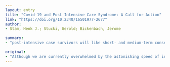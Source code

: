 ```yaml
---
layout: entry
title: "Covid-19 and Post Intensive Care Syndrome: A Call for Action"
link: "https://doi.org/10.2340/16501977-2677"
author:
- Stam, Henk J.; Stucki, Gerold; Bickenbach, Jerome

summary:
- "post-intensive case survivors will like short- and medium-term consequences of the experience. Post Intensive Care Syndrome and other severe conditions will require not only adequate screening but early rehabilitation and other interventions. Action must be taken now to prepare for this inevitable shock to the healthcare system. Preparing for the aftershocks of the Covid-19 pandemic is a dangerous illusion."

original:
- "Although we are currently overwhelmed by the astonishing speed of infection of the Covid-19 pandemic, and the daily onslaught of new, and ever-worsening predictions, it is vital that we begin to prepare for the aftershocks of the pandemic. Prominent among this will be the cohort of post-intensive case survivors who have been mechanically ventilated and will like experience short- and medium-term consequences of the experience. The notion that patients surviving intensive care and mechanical ventilation for several weeks can be discharged home without further medical attention is a dangerous illusion. Post Intensive Care Syndrome and other severe conditions will require not only adequate screening but early rehabilitation and other interventions. Action must be taken now to prepare for this inevitable shock to the healthcare system."
---
```


